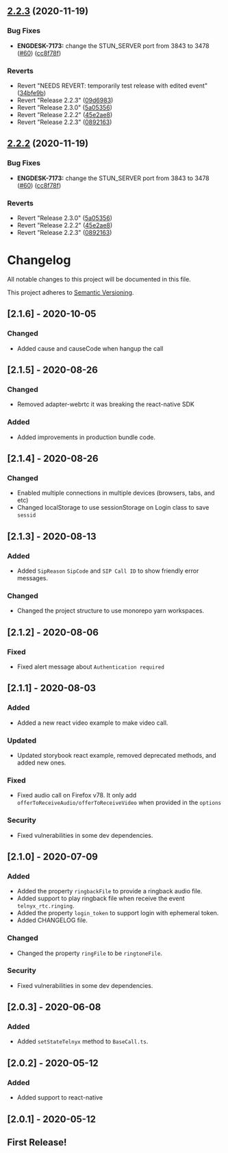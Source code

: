 ## [2.2.3](https://github.com/team-telnyx/webrtc/compare/v2.2.1-47-g6925cfd86ed1fd7036bff5686db9c59ce328b78b...webrtc/v2.2.3) (2020-11-19)


### Bug Fixes

* **ENGDESK-7173:** change the STUN_SERVER port from 3843 to 3478 ([#60](https://github.com/team-telnyx/webrtc/issues/60)) ([cc8f78f](https://github.com/team-telnyx/webrtc/commit/cc8f78f1454039efb55b921c0de54df5c1326e8f))


### Reverts

* Revert "NEEDS REVERT: temporarily test release with edited event" ([34bfe9b](https://github.com/team-telnyx/webrtc/commit/34bfe9bd890e95fbd77bc24b6abf93e2b812445c))
* Revert "Release 2.2.3" ([09d6983](https://github.com/team-telnyx/webrtc/commit/09d69837ca145f1b6c75ee00471c69c8f0e44400))
* Revert "Release 2.3.0" ([5a05356](https://github.com/team-telnyx/webrtc/commit/5a05356ca32eff9b154b90f2ca254d17bf3eac9a))
* Revert "Release 2.2.2" ([45e2ae8](https://github.com/team-telnyx/webrtc/commit/45e2ae8bc6a0f13d97fdcc39170adb8c8023a735))
* Revert "Release 2.2.3" ([0892163](https://github.com/team-telnyx/webrtc/commit/0892163eff326ca3763ee56986c4a016248e9df6))

## [2.2.2](https://github.com/team-telnyx/webrtc/compare/v2.2.1-36-g51dacb283e2c67b1bc2637f6d4227067fb505de5...webrtc/v2.2.2) (2020-11-19)


### Bug Fixes

* **ENGDESK-7173:** change the STUN_SERVER port from 3843 to 3478 ([#60](https://github.com/team-telnyx/webrtc/issues/60)) ([cc8f78f](https://github.com/team-telnyx/webrtc/commit/cc8f78f1454039efb55b921c0de54df5c1326e8f))


### Reverts

* Revert "Release 2.3.0" ([5a05356](https://github.com/team-telnyx/webrtc/commit/5a05356ca32eff9b154b90f2ca254d17bf3eac9a))
* Revert "Release 2.2.2" ([45e2ae8](https://github.com/team-telnyx/webrtc/commit/45e2ae8bc6a0f13d97fdcc39170adb8c8023a735))
* Revert "Release 2.2.3" ([0892163](https://github.com/team-telnyx/webrtc/commit/0892163eff326ca3763ee56986c4a016248e9df6))

# Changelog

All notable changes to this project will be documented in this file.

This project adheres to [Semantic Versioning](https://semver.org/spec/v2.0.0.html).

## [2.1.6] - 2020-10-05

### Changed

- Added cause and causeCode when hangup the call

## [2.1.5] - 2020-08-26

### Changed

- Removed adapter-webrtc it was breaking the react-native SDK

### Added

- Added improvements in production bundle code.

## [2.1.4] - 2020-08-26

### Changed

- Enabled multiple connections in multiple devices (browsers, tabs, and etc)
- Changed localStorage to use sessionStorage on Login class to save `sessid`

## [2.1.3] - 2020-08-13

### Added

- Added `SipReason` `SipCode` and `SIP Call ID` to show friendly error messages.

### Changed

- Changed the project structure to use monorepo yarn workspaces.

## [2.1.2] - 2020-08-06

### Fixed

- Fixed alert message about `Authentication required`

## [2.1.1] - 2020-08-03

### Added

- Added a new react video example to make video call.

### Updated

- Updated storybook react example, removed deprecated methods, and added new ones.

### Fixed

- Fixed audio call on Firefox v78. It only add `offerToReceiveAudio/offerToReceiveVideo` when provided in the `options`

### Security

- Fixed vulnerabilities in some dev dependencies.

## [2.1.0] - 2020-07-09

### Added

- Added the property `ringbackFile` to provide a ringback audio file.
- Added support to play ringback file when receive the event `telnyx_rtc.ringing`.
- Added the property `login_token` to support login with ephemeral token.
- Added CHANGELOG file.

### Changed

- Changed the property `ringFile` to be `ringtoneFile`.

### Security

- Fixed vulnerabilities in some dev dependencies.

## [2.0.3] - 2020-06-08

### Added

- Added `setStateTelnyx` method to `BaseCall.ts`.

## [2.0.2] - 2020-05-12

### Added

- Added support to react-native

## [2.0.1] - 2020-05-12

## First Release!
